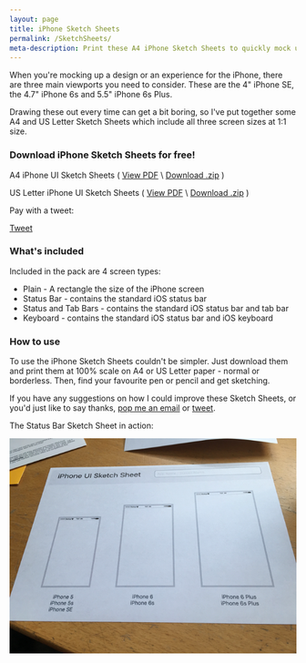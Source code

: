 ```yaml
---
layout: page
title: iPhone Sketch Sheets
permalink: /SketchSheets/
meta-description: Print these A4 iPhone Sketch Sheets to quickly mock up designs for iPhone SE, 6s and 6s Plus.
---
```


When you're mocking up a design or an experience for the iPhone, there are three main viewports you need to consider. These are the 4" iPhone SE, the 4.7" iPhone 6s and 5.5" iPhone 6s Plus.

Drawing these out every time can get a bit boring, so I've put together some A4 and US Letter Sketch Sheets which include all three screen sizes at 1:1 size.

### Download iPhone Sketch Sheets for free!

A4 iPhone UI Sketch Sheets ( [View PDF](http://d.pr/19VJR) \ [Download .zip](http://d.pr/AWcu) )

US Letter iPhone UI Sketch Sheets ( [View PDF](http://d.pr/1jKSc) \ [Download .zip](http://d.pr/18dtP) )

Pay with a tweet:

<a href="https://twitter.com/share" class="twitter-share-button" data-url="http://samhutchings.co/SketchSheets/" data-text="I'm using the iPhone UI Sketch Sheets by @Smutchings for my next project. Download them for free at:" data-size="large" data-related="Smutchings" data-hashtags="SketchSheet">Tweet</a> <script>!function(d,s,id){var js,fjs=d.getElementsByTagName(s)[0],p=/^http:/.test(d.location)?'http':'https';if(!d.getElementById(id)){js=d.createElement(s);js.id=id;js.src=p+'://platform.twitter.com/widgets.js';fjs.parentNode.insertBefore(js,fjs);}}(document, 'script', 'twitter-wjs');</script>

### What's included

Included in the pack are 4 screen types:

- Plain - A rectangle the size of the iPhone screen
- Status Bar - contains the standard iOS status bar
- Status and Tab Bars - contains the standard iOS status bar and tab bar
- Keyboard - contains the standard iOS status bar and iOS keyboard

### How to use

To use the iPhone Sketch Sheets couldn't be simpler. Just download them and print them at 100% scale on A4 or US Letter paper - normal or borderless. Then, find your favourite pen or pencil and get sketching. 

If you have any suggestions on how I could improve these Sketch Sheets, or you'd just like to say thanks, [pop me an email](mailto:hi@samhutchings.co) or [tweet](http://www.twitter.com/Smutchings).


The Status Bar Sketch Sheet in action:

<center><img src="/img/iPhoneSketchSheet/iPhoneSketchSheetInAction.png"></center>